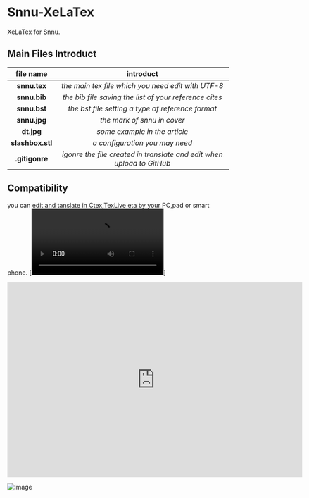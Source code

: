 # Snnu-XeLaTex
XeLaTex for Snnu.
<!--  __  __    _         _____           -->
<!--  \ \/ /___| |    __ |_   _|____  __  -->
<!--   \  // _ \ |   / _` || |/ _ \ \/ /  -->
<!--   /  \  __/ |__| (_| || |  __/>  <   -->
<!--  /_/\_\___|_____\__,_||_|\___/_/\_\  -->
 
<!--   __               -->
<!--  / _|  ___  _ __   -->
<!--  | |_ / _ \| '__|  -->
<!--  |  _| (_) | |     -->
<!--  |_|  \___/|_|     -->
                
<!--   ____  _   _ _   _ _   _   -->
<!--  / ___|| \ | | \ | | | | |  -->
<!--  \___ \|  \| |  \| | | | |  -->
<!--   ___) | |\  | |\  | |_| |  -->
<!--  |____/|_| \_|_| \_|\___/   -->

## Main Files Introduct

|file name|introduct|
|:--------:|:--------:|
|**snnu.tex**|*the main tex file which you need edit with UTF-8*|
|**snnu.bib**|*the bib file saving the list of your reference cites*|
|**snnu.bst**|*the bst file setting a type of reference format*|
|**snnu.jpg**|*the mark of snnu in cover*|
|**dt.jpg**|*some example in the article*|
|**slashbox.stl**|*a configuration you may need*|
|**.gitigonre**|*igonre the file created in translate and edit when upload to GitHub*|

##  Compatibility
you can edit and tanslate in Ctex,TexLive eta by your PC,pad or smart phone.
[![here](https://raw.githubusercontent.com/statisticliuyang/box/master/QUIK_20190721_140819.mp4)]

<iframe height="442px" width="670px" 
src="https://raw.githubusercontent.com/statisticliuyang/box/master/QUIK_20190721_140819.mp4" 
frameborder="0" allowfullscreen></iframe>


![image](https://github.com/statisticliuyang/box/blob/master/Video_20190721_044317_880.gif)
